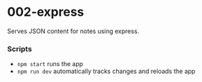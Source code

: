 # 002-express

Serves JSON content for notes using express.

### Scripts
- `npm start` runs the app
- `npm run dev` automatically tracks changes and reloads the app